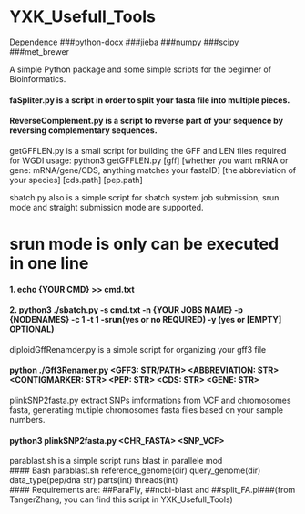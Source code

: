 # YXK_Usefull_Tools
  Dependence
    ###python-docx
    ###jieba
    ###numpy
    ###scipy
    ###met_brewer
    
A simple Python package and some simple scripts for the beginner of Bioinformatics.

#### faSpliter.py is a script in order to split your fasta file into multiple pieces.

#### ReverseComplement.py is a script to reverse part of your sequence by reversing complementary sequences.

getGFFLEN.py is a small script for building the GFF and LEN files required for WGDI usage: python3 getGFFLEN.py [gff] [whether you want mRNA or gene: mRNA/gene/CDS, anything matches your fastaID] [the abbreviation of your species] [cds.path] [pep.path]

sbatch.py also is a simple script for sbatch system job submission, srun mode and straight submission mode are supported.   
  # srun mode is only can be executed in one line  
  #### 1. echo {YOUR CMD} >> cmd.txt  
  #### 2. python3 ./sbatch.py -s cmd.txt -n {YOUR JOBS NAME} -p {NODENAMES} -c 1 -t 1 -srun(yes or no REQUIRED) -y (yes or [EMPTY] OPTIONAL)  
  
diploidGffRenamder.py is a simple script for organizing your gff3 file  
  #### python ./Gff3Renamer.py <GFF3: STR/PATH> <ABBREVIATION: STR> <CONTIGMARKER: STR> <PEP: STR> <CDS: STR> <GENE: STR>  
plinkSNP2fasta.py extract SNPs imformations from VCF and chromosomes fasta, generating mutiple chromosomes fasta files based on your sample numbers.  
  #### python3 plinkSNP2fasta.py <CHR_FASTA> <SNP_VCF> <OUTDIR>  
  
parablast.sh is a simple script runs blast in parallele mod  
    #### Bash parablast.sh reference_genome(dir) query_genome(dir) data_type(pep/dna str) parts(int) threads(int)  
    #### Requirements are:  ##ParaFly,  ##ncbi-blast  and  ##split_FA.pl###(from TangerZhang, you can find this script in YXK_Usefull_Tools)  
